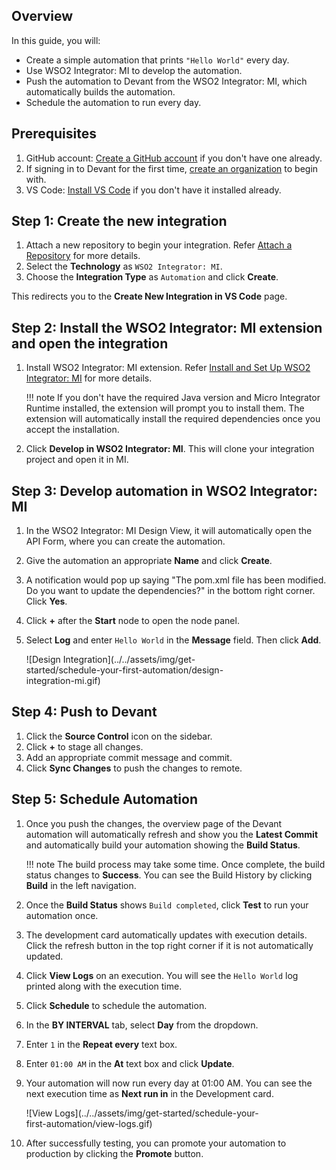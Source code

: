 ## Overview

In this guide, you will:

- Create a simple automation that prints `"Hello World"` every day.
- Use WSO2 Integrator: MI to develop the automation.
- Push the automation to Devant from the WSO2 Integrator: MI, which automatically builds the automation.
- Schedule the automation to run every day.

## Prerequisites

1. GitHub account: [Create a GitHub account](https://github.com/signup) if you don't have one already.
2. If signing in to Devant for the first time, [create an organization](../references/create-an-organization.md) to begin with.
3. VS Code: [Install VS Code](https://code.visualstudio.com/download) if you don't have it installed already.

## Step 1: Create the new integration

1. Attach a new repository to begin your integration. Refer [Attach a Repository](../references/attach-a-repository.md) for more details.
2. Select the **Technology** as `WSO2 Integrator: MI`.
3. Choose the **Integration Type** as `Automation` and click **Create**.

This redirects you to the **Create New Integration in VS Code** page. 

## Step 2: Install the WSO2 Integrator: MI extension and open the integration

1. Install WSO2 Integrator: MI extension. Refer [Install and Set Up WSO2 Integrator: MI](https://mi.docs.wso2.com/en/latest/develop/mi-for-vscode/install-wso2-mi-for-vscode/) for more details.

    !!! note
        If you don't have the required Java version and Micro Integrator Runtime installed, the extension will prompt you to install them. The extension will automatically install the required dependencies once you accept the installation.

2. Click **Develop in WSO2 Integrator: MI**. This will clone your integration project and open it in MI. 

## Step 3: Develop automation in WSO2 Integrator: MI

1. In the WSO2 Integrator: MI Design View, it will automatically open the API Form, where you can create the automation.
2. Give the automation an appropriate **Name** and click **Create**.
3. A notification would pop up saying "The pom.xml file has been modified. Do you want to update the dependencies?" in the bottom right corner. Click **Yes**.
4. Click **+** after the **Start** node to open the node panel.
5. Select **Log** and enter `Hello World` in the **Message** field. Then click **Add**.

    <div style="width: 80%;">
    ![Design Integration](../../assets/img/get-started/schedule-your-first-automation/design-integration-mi.gif)
    </div>

## Step 4: Push to Devant

1. Click the **Source Control** icon on the sidebar.
2. Click **+** to stage all changes.
3. Add an appropriate commit message and commit.
4. Click **Sync Changes** to push the changes to remote.

## Step 5: Schedule Automation

1. Once you push the changes, the overview page of the Devant automation will automatically refresh and show you the **Latest Commit** and automatically build your automation showing the **Build Status**.

    !!! note
        The build process may take some time. Once complete, the build status changes to **Success**. You can see the Build History by clicking **Build** in the left navigation.

2. Once the **Build Status** shows `Build completed`, click **Test** to run your automation once.
3. The development card automatically updates with execution details. Click the refresh button in the top right corner if it is not automatically updated.
4. Click **View Logs** on an execution. You will see the `Hello World` log printed along with the execution time.
5. Click **Schedule** to schedule the automation.
6. In the **BY INTERVAL** tab, select **Day** from the dropdown.
7. Enter `1` in the **Repeat every** text box.
8. Enter `01:00 AM` in the **At** text box and click **Update**.
9. Your automation will now run every day at 01:00 AM. You can see the next execution time as **Next run in** in the Development card.

    <div style="width: 80%;">
    ![View Logs](../../assets/img/get-started/schedule-your-first-automation/view-logs.gif)
    </div>

10. After successfully testing, you can promote your automation to production by clicking the **Promote** button.